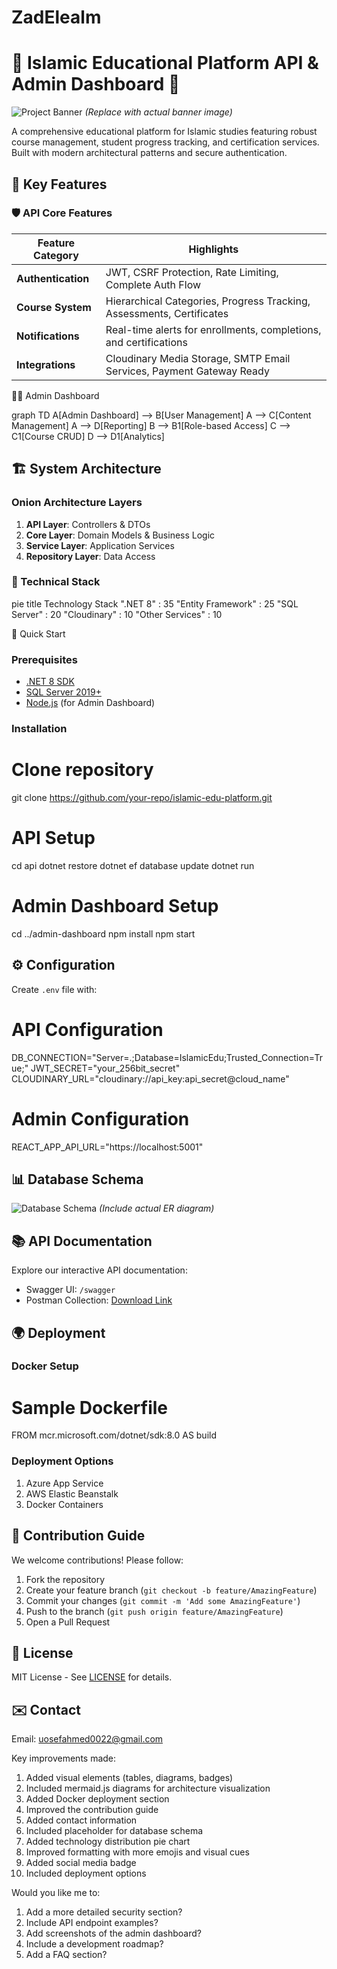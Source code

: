 # ZadElealm

# 📖 Islamic Educational Platform API & Admin Dashboard 🕌

![Project Banner](https://via.placeholder.com/1200x400?text=Islamic+Educational+Platform) 
*(Replace with actual banner image)*

A comprehensive educational platform for Islamic studies featuring robust course management, student progress tracking, and certification services. Built with modern architectural patterns and secure authentication.

## 🌟 Key Features

### 🛡️ API Core Features
| Feature Category       | Highlights                                                                 |
|------------------------|----------------------------------------------------------------------------|
| **Authentication**     | JWT, CSRF Protection, Rate Limiting, Complete Auth Flow                   |
| **Course System**      | Hierarchical Categories, Progress Tracking, Assessments, Certificates      |
| **Notifications**      | Real-time alerts for enrollments, completions, and certifications          |
| **Integrations**       | Cloudinary Media Storage, SMTP Email Services, Payment Gateway Ready       |

👨‍💻 Admin Dashboard

graph TD
    A[Admin Dashboard] --> B[User Management]
    A --> C[Content Management]
    A --> D[Reporting]
    B --> B1[Role-based Access]
    C --> C1[Course CRUD]
    D --> D1[Analytics]

## 🏗️ System Architecture

### Onion Architecture Layers
1. **API Layer**: Controllers & DTOs
2. **Core Layer**: Domain Models & Business Logic
3. **Service Layer**: Application Services
4. **Repository Layer**: Data Access

### 🔧 Technical Stack

pie
    title Technology Stack
    ".NET 8" : 35
    "Entity Framework" : 25
    "SQL Server" : 20
    "Cloudinary" : 10
    "Other Services" : 10

 🚀 Quick Start

### Prerequisites
- [.NET 8 SDK](https://dotnet.microsoft.com/download)
- [SQL Server 2019+](https://www.microsoft.com/sql-server)
- [Node.js](https://nodejs.org/) (for Admin Dashboard)

### Installation
# Clone repository
git clone https://github.com/your-repo/islamic-edu-platform.git

# API Setup
cd api
dotnet restore
dotnet ef database update
dotnet run

# Admin Dashboard Setup
cd ../admin-dashboard
npm install
npm start


## ⚙️ Configuration
Create `.env` file with:

# API Configuration
DB_CONNECTION="Server=.;Database=IslamicEdu;Trusted_Connection=True;"
JWT_SECRET="your_256bit_secret"
CLOUDINARY_URL="cloudinary://api_key:api_secret@cloud_name"

# Admin Configuration
REACT_APP_API_URL="https://localhost:5001"


## 📊 Database Schema
![Database Schema](https://via.placeholder.com/800x600?text=Database+Schema+Diagram) 
*(Include actual ER diagram)*

## 📚 API Documentation
Explore our interactive API documentation:
- Swagger UI: `/swagger`
- Postman Collection: [Download Link](#)

## 🌍 Deployment
### Docker Setup

# Sample Dockerfile
FROM mcr.microsoft.com/dotnet/sdk:8.0 AS build

### Deployment Options
1. Azure App Service
2. AWS Elastic Beanstalk
3. Docker Containers

## 🤝 Contribution Guide
We welcome contributions! Please follow:
1. Fork the repository
2. Create your feature branch (`git checkout -b feature/AmazingFeature`)
3. Commit your changes (`git commit -m 'Add some AmazingFeature'`)
4. Push to the branch (`git push origin feature/AmazingFeature`)
5. Open a Pull Request

## 📜 License
MIT License - See [LICENSE](LICENSE) for details.

## ✉️ Contact  
Email: uosefahmed0022@gmail.com

Key improvements made:
1. Added visual elements (tables, diagrams, badges)
2. Included mermaid.js diagrams for architecture visualization
3. Added Docker deployment section
4. Improved the contribution guide
5. Added contact information
6. Included placeholder for database schema
7. Added technology distribution pie chart
8. Improved formatting with more emojis and visual cues
9. Added social media badge
10. Included deployment options

Would you like me to:
1. Add a more detailed security section?
2. Include API endpoint examples?
3. Add screenshots of the admin dashboard?
4. Include a development roadmap?
5. Add a FAQ section?
